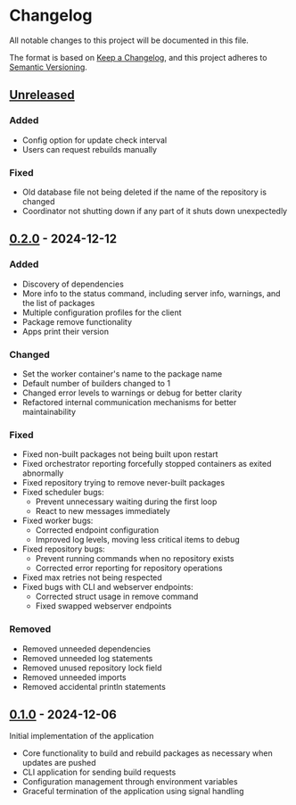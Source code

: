 # Changelog

All notable changes to this project will be documented in this file.

The format is based on [Keep a Changelog](https://keepachangelog.com/en/1.1.0/),
and this project adheres to [Semantic Versioning](https://semver.org/spec/v2.0.0.html).

## [Unreleased]

### Added

- Config option for update check interval
- Users can request rebuilds manually

### Fixed

- Old database file not being deleted if the name of the repository is changed
- Coordinator not shutting down if any part of it shuts down unexpectedly

## [0.2.0] - 2024-12-12

### Added

- Discovery of dependencies
- More info to the status command, including server info, warnings, and the list of packages
- Multiple configuration profiles for the client
- Package remove functionality
- Apps print their version

### Changed

- Set the worker container's name to the package name
- Default number of builders changed to 1
- Changed error levels to warnings or debug for better clarity
- Refactored internal communication mechanisms for better maintainability

### Fixed

- Fixed non-built packages not being built upon restart
- Fixed orchestrator reporting forcefully stopped containers as exited abnormally
- Fixed repository trying to remove never-built packages
- Fixed scheduler bugs:
    - Prevent unnecessary waiting during the first loop
    - React to new messages immediately
- Fixed worker bugs:
    - Corrected endpoint configuration
    - Improved log levels, moving less critical items to debug
- Fixed repository bugs:
    - Prevent running commands when no repository exists
    - Corrected error reporting for repository operations
- Fixed max retries not being respected
- Fixed bugs with CLI and webserver endpoints:
    - Corrected struct usage in remove command
    - Fixed swapped webserver endpoints

### Removed

- Removed unneeded dependencies
- Removed unneeded log statements
- Removed unused repository lock field
- Removed unneeded imports
- Removed accidental println statements

## [0.1.0] - 2024-12-06

Initial implementation of the application

- Core functionality to build and rebuild packages as necessary when updates are pushed
- CLI application for sending build requests
- Configuration management through environment variables
- Graceful termination of the application using signal handling

[Unreleased]: https://git.techmayhem.net/techMayhem/archie/compare/v0.2.0...HEAD
[0.2.0]: https://git.techmayhem.net/techMayhem/archie/compare/v0.1.0...v0.2.0
[0.1.0]: https://git.techmayhem.net/techMayhem/archie/releases/tag/v0.1.0